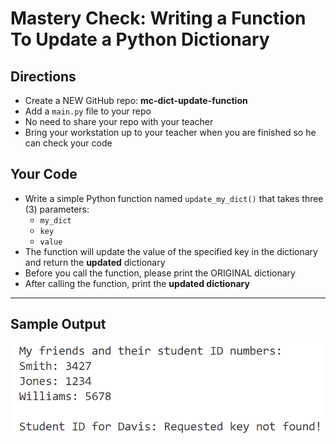 # Mastery Check: Writing a Function To Update a Python Dictionary

## Directions
- Create a NEW GitHub repo: **mc-dict-update-function**
- Add a `main.py` file to your repo 
- No need to share your repo with your teacher
- Bring your workstation up to your teacher when you are finished so he can check your code 

## Your Code

- Write a simple Python function named `update_my_dict()` that takes three (3) parameters:
  - `my_dict`
  - `key`
  - `value`
- The function will update the value of the specified key in the dictionary and return the **updated** dictionary
- Before you call the function, please print the ORIGINAL dictionary
- After calling the function, print the **updated dictionary**

---

## Sample Output
![Student ID output](student-id-requested.png)
